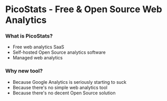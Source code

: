 # PicoStats - Free & Open Source Web Analytics

### What is PicoStats?

 * Free web analytics SaaS
 * Self-hosted Open Source analytics software
 * Managed web analytics

### Why new tool?

 * Because Google Analytics is seriously starting to suck
 * Because there's no simple web analytics tool
 * Because there's no decent Open Source solution
